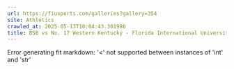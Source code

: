 ```yaml
---
url: https://fiusports.com/galleries?gallery=354
site: Athletics
crawled_at: 2025-05-13T10:04:43.301980
title: BSB vs No. 17 Western Kentucky - Florida International University
---
```


Error generating fit markdown: '<' not supported between instances of 'int' and 'str'